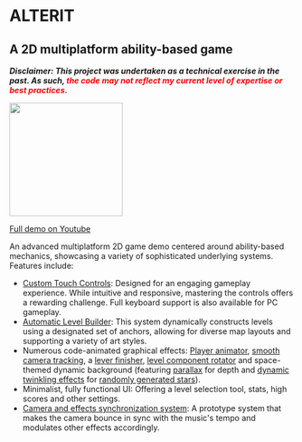 # ALTERIT

## A 2D multiplatform ability-based game

***Disclaimer: This project was undertaken as a technical exercise in the past. As such, <span style="color:red">the code may not reflect my current level of expertise or best practices.</span>***

<img src="../readme-assets/alterit.gif" width="200"/>

[Full demo on Youtube](https://www.youtube.com/watch?v=LH0LfCJr0ig)

An advanced multiplatform 2D game demo centered around ability-based mechanics, showcasing a variety of sophisticated underlying systems. Features include:

* [Custom Touch Controls](Assets/Scripts/PlayerController.cs): Designed for an engaging gameplay experience. While intuitive and responsive, mastering the controls offers a rewarding challenge. Full keyboard support is also available for PC gameplay.
* [Automatic Level Builder](Assets/Scripts/WallCrafter.cs): This system dynamically constructs levels using a designated set of anchors, allowing for diverse map layouts and supporting a variety of art styles.
* Numerous code-animated graphical effects: [Player animator](Assets/Scripts/PlayerAnimator.cs), [smooth camera tracking](game-ALTERIT-demo/Assets/Scripts/CameraTracking.cs), a [lever finisher](Assets/Scripts/LevelEnder.cs), [level component rotator](Assets/Scripts/StageRotator.cs) and space-themed dynamic background (featuring [parallax](Assets/Scripts/Parallaxer.cs) for depth and [dynamic twinkling effects](Assets/Scripts/StarTwinkler.cs) for [randomly generated stars](Assets/Scripts/StarLord.cs)).
* Minimalist, fully functional UI: Offering a level selection tool, stats, high scores and other settings.
* [Camera and effects synchronization system](Assets/Scripts/FXController.cs): A prototype system that makes the camera bounce in sync with the music's tempo and modulates other effects accordingly.
